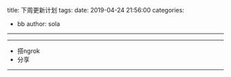 title: 下周更新计划
tags: 
date: 2019-04-24 21:56:00
categories:

  - bb
author: sola
---
---


- 搭ngrok
- 分享
---